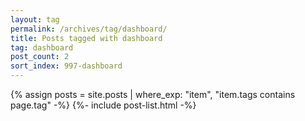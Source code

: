```yaml
---
layout: tag
permalink: /archives/tag/dashboard/
title: Posts tagged with dashboard
tag: dashboard
post_count: 2
sort_index: 997-dashboard
---
```

{% assign posts = site.posts | where_exp: "item", "item.tags contains page.tag" -%}
{%- include post-list.html -%}

